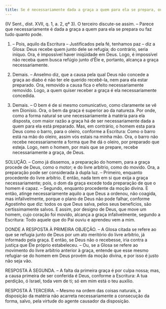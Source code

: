 ```yaml
---
title: Se é necessariamente dada a graça a quem para ela se prepara, ou faz tudo quanto pode
---
```


(IV Sent., dist. XVII, q. 1, a. 2, qª 3).
  O terceiro discute-se assim. – Parece que necessariamente é dada a graça a quem para ela se prepara ou faz tudo quanto pode.  

1. – Pois, aquilo da Escritura – Justificados pela fé, tenhamos paz – diz a Glosa: Deus recebe quem junto dele se refugia; do contrário, seria iníquo. Ora, é impossível haver iniqüidade em Deus. Logo, é impossível não receba quem busca refúgio junto d’Êle e, portanto, alcança a graça necessariamente.  

2. Demais. – Anselmo diz, que a causa pela qual Deus não concede a graça ao diabo é não ter ele querido recebê-la, nem para ela estar preparado. Ora, removido a causa fica o efeito necessariamente removido. Logo, a quem quiser receber a graça é ela necessariamente concedida.  

3. Demais. – O bem é de si mesmo comunicativo, como claramente se vê em Dionísio. Ora, o bem da graça é superior ao da natureza. Por onde, como a forma natural se une necessariamente à matéria para ela disposta, com maior razão a graça há de ser necessariamente dada a quem para ela está preparado.  Mas, em contrário, o homem esta para Deus como o barro, para o oleiro, conforme a Escritura: Como o barro está na mão do oleiro, assim vós estais na minha mão. Ora, o barro não recebe necessariamente a forma que lhe dá o oleiro, por preparado que esteja. Logo, nem o homem, por mais que se prepare, recebe necessariamente a graça, de Deus.  

SOLUÇÃO. – Como já dissemos, a preparação do homem, para a graça procede de Deus, como o motor; e do livre arbítrio, como do movido. Ora, a preparação pode ser considerada à dupla luz. – Primeiro, enquanto procedente do livre arbítrio. E então, nada tem em si que exija a graça necessariamente; pois, o dom da graça excede toda preparação de que o homem é capaz. – Segundo, enquanto procedente da moção divina. E então, atinge necessariamente aquilo a que Deus a ordenou, não coagida, mas infalivelmente, porque o plano de Deus não pode falhar, conforme Agostinho que diz: todos os que Deus salva, pelos seus benefícios, são certissimamente salvos. E assim, por designo de Deus, que move um homem, cujo coração foi movido, alcança a graça infalivelmente, segundo a Escritura: Todo aquele que do Pai ouviu e aprendeu vem a mim.  

DONDE A RESPOSTA À PRIMEIRA OBJEÇÃO. – A Glosa citada se refere ao que se refugia junto de Deus por um ato meritório do livre arbítrio, já informado pela graça. E então, se Deus não o recebesse, iria contra a justiça que Êle próprio estabeleceu. – Ou, se a Glosa se refere ao movimento do livre arbítrio anterior à graça, entende que esse mesmo refugiar-se do homem em Deus provém da moção divina, e por isso é justo não seja vão.  

RESPOSTA À SEGUNDA. – A falta da primeira graça é por culpa nossa; mas, a causa primeira de ser conferida é Deus, conforme a Escritura: A tua perdição, ó Israel, toda vem de ti; só em mim está o teu auxílio. 

RESPOSTA À TERCEIRA. – Mesmo na ordem das coisas naturais, a disposição da matéria não acarreta necessariamente a consecução da forma, salvo, pela virtude do agente causador da disposição.